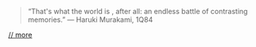 > “That's what the world is , after all: an endless battle of contrasting memories.”
― Haruki Murakami, 1Q84 

[// more](http://triho.dev/)


